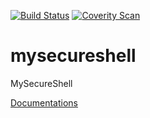 [![Build Status](https://travis-ci.org/mysecureshell/mysecureshell.svg?branch=master)](https://travis-ci.org/mysecureshell/mysecureshell)  [![Coverity Scan](https://scan.coverity.com/projects/8386/badge.svg)](https://scan.coverity.com/projects/mysecureshell-mysecureshell)


mysecureshell
=============

MySecureShell

[Documentations](https://readthedocs.org/projects/mysecureshell/)
